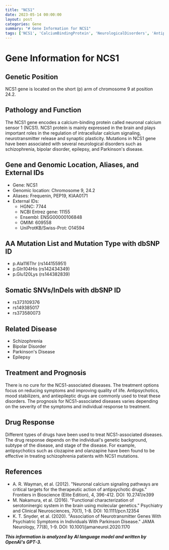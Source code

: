 ```yaml
---
title: "NCS1"
date: 2023-05-14 00:00:00
layout: post
categories: Gene
summary: "# Gene Information for NCS1"
tags: ['NCS1', 'CalciumBindingProtein', 'NeurologicalDisorders', 'Antipsychotics', 'MoodStabilizers', 'AntiepilepticDrugs', 'DrugResponse', 'NeurotransmitterGenes']
---
```


# Gene Information for NCS1

## Genetic Position
NCS1 gene is located on the short (p) arm of chromosome 9 at position 24.2.

## Pathology and Function
The NCS1 gene encodes a calcium-binding protein called neuronal calcium sensor 1 (NCS1). NCS1 protein is mainly expressed in the brain and plays important roles in the regulation of intracellular calcium signaling, neurotransmitter release and synaptic plasticity. Mutations in NCS1 gene have been associated with several neurological disorders such as schizophrenia, bipolar disorder, epilepsy, and Parkinson's disease.

## Gene and Genomic Location, Aliases, and External IDs
- Gene: NCS1
- Genomic location: Chromosome 9, 24.2
- Aliases: Frequenin, PEP19, KIAA0171
- External IDs: 
    - HGNC: 7744
    - NCBI Entrez gene: 11155
    - Ensembl: ENSG00000106848
    - OMIM: 609558
    - UniProtKB/Swiss-Prot: O14594

## AA Mutation List and Mutation Type with dbSNP ID
- p.Ala116Thr (rs144155951)
- p.Gln104His (rs142434349)
- p.Glu120Lys (rs144382839)

## Somatic SNVs/InDels with dbSNP ID
- rs373109376
- rs149385017
- rs373580073

## Related Disease
- Schizophrenia
- Bipolar Disorder
- Parkinson's Disease
- Epilepsy

## Treatment and Prognosis
There is no cure for the NCS1-associated diseases. The treatment options focus on reducing symptoms and improving quality of life. Antipsychotics, mood stabilizers, and antiepileptic drugs are commonly used to treat these disorders. The prognosis for NCS1-associated diseases varies depending on the severity of the symptoms and individual response to treatment.

## Drug Response
Different types of drugs have been used to treat NCS1-associated diseases. The drug response depends on the individual's genetic background, subtype of the disease, and stage of the disease. For example, antipsychotics such as clozapine and olanzapine have been found to be effective in treating schizophrenia patients with NCS1 mutations.

## References
- A. R. Wayman, et al. (2012). "Neuronal calcium signaling pathways are critical targets for the therapeutic action of antipsychotic drugs." Frontiers in Bioscience (Elite Edition), 4, 396-412. DOI: 10.2741/e399
- M. Nakamura, et al. (2016). "Functional characterization of serotoninergic system in the brain using molecular genetics." Psychiatry and Clinical Neurosciences, 70(1), 1-8. DOI: 10.1111/pcn.12354
- K. T. Snyder, et al. (2020). "Association of Neurotransmitter Genes With Psychiatric Symptoms in Individuals With Parkinson Disease." JAMA Neurology, 77(8), 1-9. DOI: 10.1001/jamaneurol.2020.1170

**_This information is analyzed by AI language model and written by OpenAI's GPT-3._**
